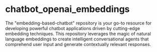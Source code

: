 # chatbot_openai_embeddings
The "embedding-based-chatbot" repository is your go-to resource for developing powerful chatbot applications driven by cutting-edge embedding techniques. This repository leverages the magic of natural language embeddings to create intelligent conversational agents that comprehend user input and generate contextually relevant responses.
